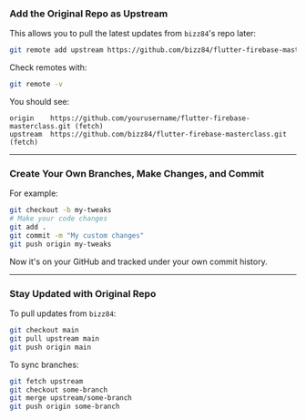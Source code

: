 ### Add the Original Repo as Upstream

This allows you to pull the latest updates from `bizz84`'s repo later:

```bash
git remote add upstream https://github.com/bizz84/flutter-firebase-masterclass.git
```

Check remotes with:

```bash
git remote -v
```

You should see:

```
origin    https://github.com/yourusername/flutter-firebase-masterclass.git (fetch)
upstream  https://github.com/bizz84/flutter-firebase-masterclass.git (fetch)
```

---

###  Create Your Own Branches, Make Changes, and Commit

For example:

```bash
git checkout -b my-tweaks
# Make your code changes
git add .
git commit -m "My custom changes"
git push origin my-tweaks
```

Now it's on your GitHub and tracked under your own commit history.

---

###  Stay Updated with Original Repo

To pull updates from `bizz84`:

```bash
git checkout main
git pull upstream main
git push origin main
```

To sync branches:

```bash
git fetch upstream
git checkout some-branch
git merge upstream/some-branch
git push origin some-branch
```

